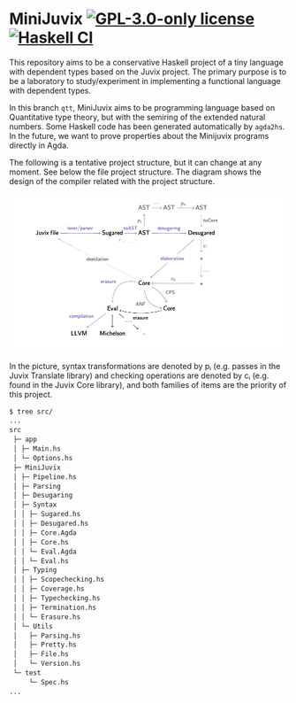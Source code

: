 MiniJuvix  <!-- [![GitHub CI](https://github.com/heliaxdev/MiniJuvix/workflows/CI/badge.svg)](https://github.com/heliaxdev/MiniJuvix/actions) -->
[![GPL-3.0-only license](https://img.shields.io/badge/license-GPL--3.0--only-blue.svg)](LICENSE) [![Haskell CI](https://github.com/heliaxdev/MiniJuvix/actions/workflows/haskell.yml/badge.svg?branch=qtt)](https://github.com/heliaxdev/MiniJuvix/actions/workflows/haskell.yml)
=========


This repository aims to be a conservative Haskell project of a tiny
language with dependent types based on the Juvix project. The primary
purpose is to be a laboratory to study/experiment in implementing a
functional language with dependent types. 

In this branch `qtt`, MiniJuvix aims to be programming language based
on Quantitative type theory, but with the semiring of the extended
natural numbers. Some Haskell code has been generated automatically by
`agda2hs`. In the future, we want to prove properties about the
Minijuvix programs directly in Agda.

The following is a tentative project structure, but it can change at
any moment. See below the file project structure. The diagram shows
the design of the compiler related with the project structure. 

<p align="center">
<img src="doc/minijuvix.png">
</p>

In the picture, syntax transformations are denoted by pᵢ (e.g. passes in
the Juvix Translate library) and checking operations are denoted by cᵢ
(e.g. found in the Juvix Core library), and both families of items are the priority of this project.


```bash
$ tree src/
...
src
 ├─ app
 │ ├─ Main.hs
 │ └─ Options.hs
 ├─ MiniJuvix
 │ ├─ Pipeline.hs
 │ ├─ Parsing
 │ ├─ Desugaring 
 │ ├─ Syntax
 │ │ ├─ Sugared.hs
 │ │ ├─ Desugared.hs
 │ │ ├─ Core.Agda
 │ │ ├─ Core.hs
 │ │ └─ Eval.Agda
 │ │ └─ Eval.hs
 │ ├─ Typing
 │ │ ├─ Scopechecking.hs
 │ │ ├─ Coverage.hs
 │ │ ├─ Typechecking.hs
 │ │ ├─ Termination.hs
 │ │ └─ Erasure.hs
 │ └─ Utils
 │   ├─ Parsing.hs
 │   ├─ Pretty.hs
 │   ├─ File.hs
 │   └─ Version.hs
 └─ test
     └─ Spec.hs
...
```
